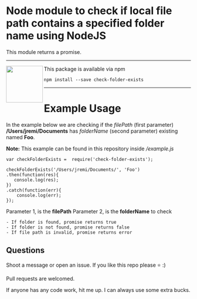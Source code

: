 # Node module to check if local file path contains a specified folder name using NodeJS

This module returns a promise. 

---
This package is available via npm
<img align="left" width="100" height="100" src="https://cdn.iconscout.com/public/images/icon/free/png-256/npm-logo-3dc2529e5720fdb2-256x256.png">

    npm install --save check-folder-exists
---
# Example Usage

In the example below we are checking if the *filePath* (first parameter) **/Users/jremi/Documents** has *folderName* (second parameter) existing named **Foo**. 

**Note:** This example can be found in this repository inside */example.js*

    var checkFolderExists =  require('check-folder-exists');
    
    checkFolderExists('/Users/jremi/Documents/', 'Foo')
    .then(function(res){
	   console.log(res);
	})
    .catch(function(err){
	    console.log(err);
    });

Parameter 1, is the **filePath** 
Parameter 2, is the **folderName** to check

    - If folder is found, promise returns true
    - If folder is not found, promise returns false
    - If file path is invalid, promise returns error

## Questions
Shoot a message or open an issue. If you like this repo please ⭐ :) 

Pull requests are welcomed. 

If anyone has any code work, hit me up. I can always use some extra bucks.